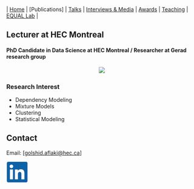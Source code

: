 | [Home](index.md) | [Publications] | [Talks](talks.md) | [Interviews & Media](news.md) | [Awards](awards.md) | [Teaching](teaching.md) | [EQUAL Lab](student.md) | 

## Lecturer at HEC Montreal
#### PhD Candidate in Data Science at HEC Montreal / Researcher at Gerad research group 
<div align="center">
    <img src="GolshidAflaki.jpg" width="300">
</div>




<!-- Dr. Golnoosh Farnadi is an Assistant Professor at the School of Computer Science at McGill University and an Adjunct Professor at University Montréal. She is a visiting faculty researcher at Google, a core academic member at MILA (Quebec Institute for Learning Algorithms) and holds Canada CIFAR AI chair. She is a co-director of McGill's Collaborative for AI & Society [(McCAIS)](https://www.mcgill.ca/cdsi/mccais), and the founder and principal investigator of the [EQUAL lab](student.md) at Mila/McGill University. EQUAL lab (**EQ**uity & **EQ**uality **U**sing **A**I and **L**earning algorithms) is a cutting-edge research laboratory dedicated to advancing the fields of algorithmic fairness and responsible AI. With a mission to promote equity and equality in AI systems, Equal Lab harnesses the power of advanced learning algorithms and AI technologies to tackle the pressing issues surrounding bias and discrimination in AI and machine learning models.

Prior to this, Golnoosh hold a similar position at HEC Montréal (U. Montreal's business school) and from 2018-2020, she was a a post-doctoral IVADO fellow at University of Montreal and MILA working on fairness-aware sequential decision making under uncertainty with [professor Simon Lacoste-Julien](http://www.iro.umontreal.ca/~slacoste/) and [professor Michel Gendreau](https://www.polymtl.ca/expertises/en/gendreau-michel). From 2017-2018, she was a postdoc researcher of the Statistical Relational Learning Group (LINQS) of [professor Lise Getoor](https://getoor.soe.ucsc.edu/home) at the University of California, Santa Cruz. 

Golnoosh obtained her Ph.D. in Computer science from KU Leuven and Ghent University in 2017 with a dissertation on user modeling in social media under the supervision of [professor Martine de Cock](http://faculty.washington.edu/mdecock/) and [professor Marie-Francine Moens](https://people.cs.kuleuven.be/~sien.moens/). During her PhD, she was a visiting scholar at UCLA, University of Washington, Tacoma, Tsinguha University, and Microsoft research, Redmond. 

In 2021, she won Google Scholar Award and Facebook Research Award and was named one of the Rising Stars, a list of 20 promising new diverse talents in AI Ethics. In 2023, Golnoosh won a Google award for inclusion research, and was a finalist of WAI responsible AI leader of the year award and named one of the 100 Brilliant Women in AI Ethics. -->

### Research Interest

- Dependency Modeling
- Mixture Models
- Clustering
- Statistical Modeling

## Contact

Email: [golshid.aflaki@hec.ca]

[![alt text](linkedin.png)](https://www.linkedin.com/in/golshid-aflaki-154861116/ "LinkedIn")
